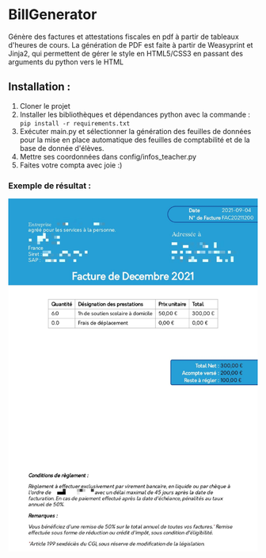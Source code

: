 # BillGenerator
Génère des factures et attestations fiscales en pdf à partir de tableaux d'heures de cours.
La génération de PDF est faite à partir de Weasyprint et Jinja2, qui permettent de gérer le style en HTML5/CSS3 en passant des arguments du python vers le HTML

## Installation : 
1. Cloner le projet
2. Installer les bibliothèques et dépendances python avec la commande :
`pip install -r requirements.txt`
3. Exécuter main.py et sélectionner la génération des feuilles de données pour la mise en place automatique des feuilles de comptabilité et de la base de donnée d'élèves.
4. Mettre ses coordonnées dans config/infos_teacher.py 
5. Faites votre compta avec joie :) 

### Exemple de résultat : 
![alt text](templates/exemple_facture.jpg "exemple de facture générée")